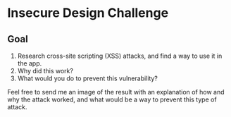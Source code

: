 # Insecure Design Challenge

## Goal
1. Research cross-site scripting (XSS) attacks, and find a way to use it in the app.
2. Why did this work?
3. What would you do to prevent this vulnerability?

Feel free to send me an image of the result with an explanation of how and why the attack worked, and what would be a way to prevent this type of attack.
